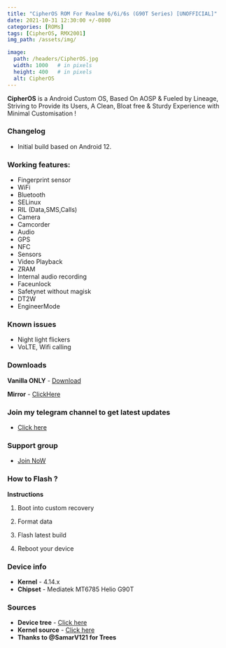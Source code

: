 ```yaml
---
title: "CipherOS ROM For Realme 6/6i/6s (G90T Series) [UNOFFICIAL]"
date: 2021-10-31 12:30:00 +/-0800
categories: [ROMs]
tags: [CipherOS, RMX2001]
img_path: /assets/img/

image:
  path: /headers/CipherOS.jpg
  width: 1000   # in pixels
  height: 400   # in pixels
  alt: CipherOS
---
```


**CipherOS** is a Android Custom OS, Based On AOSP & Fueled by Lineage, Striving to Provide its Users, A Clean, Bloat free & Sturdy Experience with Minimal Customisation !

### Changelog

- Initial build based on Android 12.

### Working features:
* Fingerprint sensor
* WiFi
* Bluetooth
* SELinux
* RIL (Data,SMS,Calls)
* Camera
* Camcorder
* Audio
* GPS
* NFC
* Sensors
* Video Playback
* ZRAM
* Internal audio recording
* Faceunlock
* Safetynet without magisk
* DT2W
* EngineerMode

### Known issues
* Night light flickers
* VoLTE, Wifi calling

### Downloads
**Vanilla ONLY** - [Download](https://github.com/iamthecloverly/releases/releases/download/0.08/CipherOS-2.0-KNIGHT-cipher_RMX2001-20211030-1923-BETA-UNOFFICIAL-VANILLA.zip)

**Mirror** - [ClickHere](https://downloads.thecloverly.workers.dev/0://CipherOS-2.0-KNIGHT-cipher_RMX2001-20211030-1923-BETA-UNOFFICIAL-VANILLA.zip)

### Join my telegram channel to get latest updates
* [Click here](https://t.me/TheCloverly_Releases)

### Support group
* [Join NoW](https://t.me/SriBalajiHub)

### How to Flash ?
**Instructions**

1) Boot into custom recovery 

2) Format data

3) Flash latest build

4) Reboot your device 

### Device info
* **Kernel** - 4.14.x
* **Chipset** - Mediatek MT6785 Helio G90T

### Sources
* **Device tree** - [Click here](https://github.com/ManshuTyagi/device_realme_RMX2001)
* **Kernel source** - [Click here](https://github.com/ManshuTyagi/kernel_realme_RMX2001)
* **Thanks to @SamarV121 for Trees**
